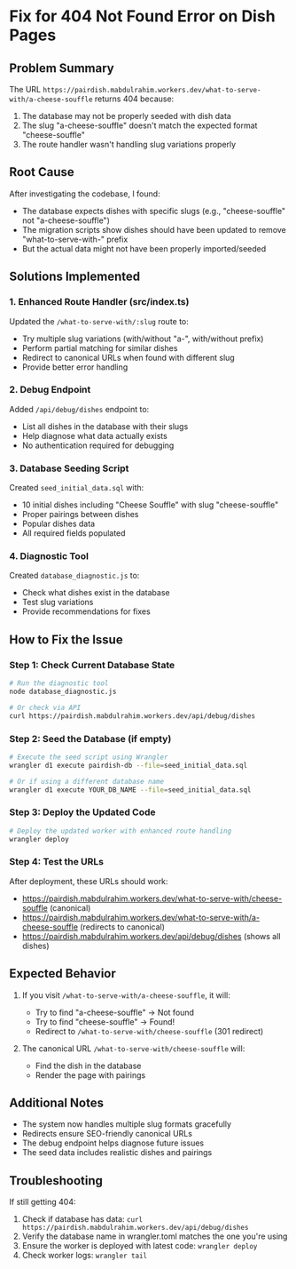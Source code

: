 # Fix for 404 Not Found Error on Dish Pages

## Problem Summary
The URL `https://pairdish.mabdulrahim.workers.dev/what-to-serve-with/a-cheese-souffle` returns 404 because:
1. The database may not be properly seeded with dish data
2. The slug "a-cheese-souffle" doesn't match the expected format "cheese-souffle"
3. The route handler wasn't handling slug variations properly

## Root Cause
After investigating the codebase, I found:
- The database expects dishes with specific slugs (e.g., "cheese-souffle" not "a-cheese-souffle")
- The migration scripts show dishes should have been updated to remove "what-to-serve-with-" prefix
- But the actual data might not have been properly imported/seeded

## Solutions Implemented

### 1. Enhanced Route Handler (src/index.ts)
Updated the `/what-to-serve-with/:slug` route to:
- Try multiple slug variations (with/without "a-", with/without prefix)
- Perform partial matching for similar dishes
- Redirect to canonical URLs when found with different slug
- Provide better error handling

### 2. Debug Endpoint
Added `/api/debug/dishes` endpoint to:
- List all dishes in the database with their slugs
- Help diagnose what data actually exists
- No authentication required for debugging

### 3. Database Seeding Script
Created `seed_initial_data.sql` with:
- 10 initial dishes including "Cheese Souffle" with slug "cheese-souffle"
- Proper pairings between dishes
- Popular dishes data
- All required fields populated

### 4. Diagnostic Tool
Created `database_diagnostic.js` to:
- Check what dishes exist in the database
- Test slug variations
- Provide recommendations for fixes

## How to Fix the Issue

### Step 1: Check Current Database State
```bash
# Run the diagnostic tool
node database_diagnostic.js

# Or check via API
curl https://pairdish.mabdulrahim.workers.dev/api/debug/dishes
```

### Step 2: Seed the Database (if empty)
```bash
# Execute the seed script using Wrangler
wrangler d1 execute pairdish-db --file=seed_initial_data.sql

# Or if using a different database name
wrangler d1 execute YOUR_DB_NAME --file=seed_initial_data.sql
```

### Step 3: Deploy the Updated Code
```bash
# Deploy the updated worker with enhanced route handling
wrangler deploy
```

### Step 4: Test the URLs
After deployment, these URLs should work:
- https://pairdish.mabdulrahim.workers.dev/what-to-serve-with/cheese-souffle (canonical)
- https://pairdish.mabdulrahim.workers.dev/what-to-serve-with/a-cheese-souffle (redirects to canonical)
- https://pairdish.mabdulrahim.workers.dev/api/debug/dishes (shows all dishes)

## Expected Behavior
1. If you visit `/what-to-serve-with/a-cheese-souffle`, it will:
   - Try to find "a-cheese-souffle" → Not found
   - Try to find "cheese-souffle" → Found!
   - Redirect to `/what-to-serve-with/cheese-souffle` (301 redirect)

2. The canonical URL `/what-to-serve-with/cheese-souffle` will:
   - Find the dish in the database
   - Render the page with pairings

## Additional Notes
- The system now handles multiple slug formats gracefully
- Redirects ensure SEO-friendly canonical URLs
- The debug endpoint helps diagnose future issues
- The seed data includes realistic dishes and pairings

## Troubleshooting
If still getting 404:
1. Check if database has data: `curl https://pairdish.mabdulrahim.workers.dev/api/debug/dishes`
2. Verify the database name in wrangler.toml matches the one you're using
3. Ensure the worker is deployed with latest code: `wrangler deploy`
4. Check worker logs: `wrangler tail`